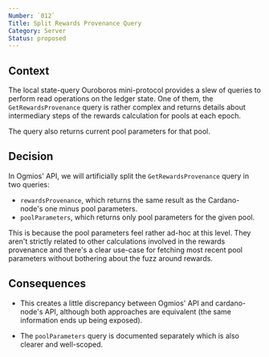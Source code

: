 ```yaml
---
Number: `012`
Title: Split Rewards Provenance Query
Category: Server
Status: proposed 
---
```


<!-- ADR template adapted from Michael Nygard's -->

## Context

<!-- What is the issue that we're seeing that is motivating this decision or change? -->

The local state-query Ouroboros mini-protocol provides a slew of queries to perform read operations on the ledger state. One of them, the `GetRewardsProvenance` query is rather complex and returns details about intermediary steps of the rewards calculation for pools at each epoch.

The query also returns current pool parameters for that pool. 

## Decision

<!-- What is the change that we're proposing and/or doing? -->

In Ogmios' API, we will artificially split the `GetRewardsProvenance` query in two queries: 

- `rewardsProvenance`, which returns the same result as the Cardano-node's one minus pool parameters.
- `poolParameters`, which returns only pool parameters for the given pool.

This is because the pool parameters feel rather ad-hoc at this level. They aren't strictly related to other calculations involved in the rewards provenance and there's a clear use-case for fetching most recent pool parameters without bothering about the fuzz around rewards.

## Consequences

<!-- What becomes easier or more difficult to do because of this change? -->

- This creates a little discrepancy between Ogmios' API and cardano-node's API, although both approaches are equivalent (the same information ends up being exposed).

- The `poolParameters` query is documented separately which is also clearer and well-scoped. 
